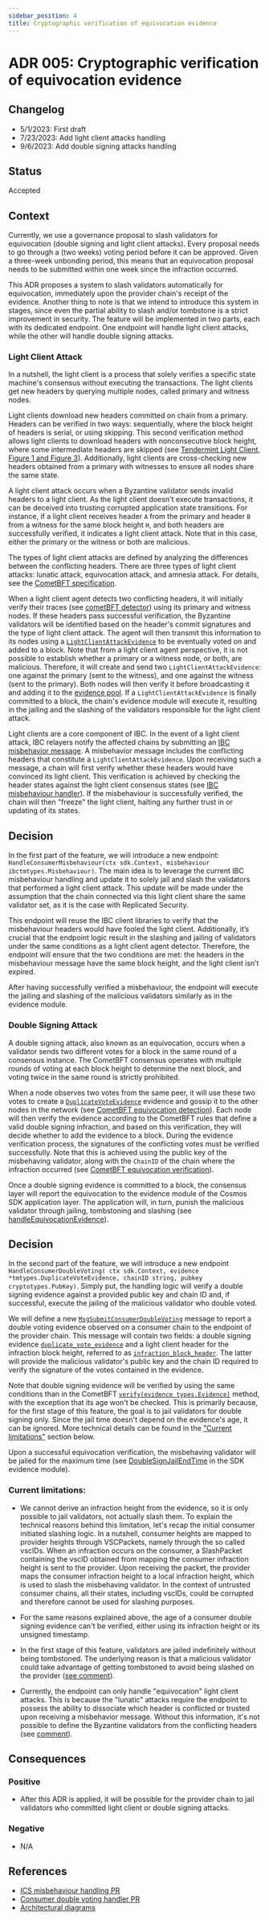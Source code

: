 ```yaml
---
sidebar_position: 4
title: Cryptographic verification of equivocation evidence
---
```

# ADR 005: Cryptographic verification of equivocation evidence

## Changelog
* 5/1/2023: First draft
* 7/23/2023: Add light client attacks handling
* 9/6/2023: Add double signing attacks handling

## Status

Accepted

## Context

Currently, we use a governance proposal to slash validators for equivocation (double signing and light client attacks). 
Every proposal needs to go through a (two weeks) voting period before it can be approved. 
Given a three-week unbonding period, this means that an equivocation proposal needs to be submitted within one week since the infraction occurred.

This ADR proposes a system to slash validators automatically for equivocation, immediately upon the provider chain's receipt of the evidence. Another thing to note is that we intend to introduce this system in stages, since even the partial ability to slash and/or tombstone is a strict improvement in security.
The feature will be implemented in two parts, each with its dedicated endpoint. One endpoint will handle light client attacks, while the other will handle double signing attacks.

### Light Client Attack

In a nutshell, the light client is a process that solely verifies a specific state machine's
consensus without executing the transactions. The light clients get new headers by querying
multiple nodes, called primary and witness nodes. 

Light clients download new headers committed on chain from a primary. Headers can be verified in two ways: sequentially,
where the block height of headers is serial, or using skipping. This second verification method allows light clients to download headers
with nonconsecutive block height, where some intermediate headers are skipped (see [Tendermint Light Client, Figure 1 and Figure 3](https://arxiv.org/pdf/2010.07031.pdf)).
Additionally, light clients are cross-checking new headers obtained from a primary with witnesses to ensure all nodes share the same state.

A light client attack occurs when a Byzantine validator sends invalid headers to a light client.
As the light client doesn't execute transactions, it can be deceived into trusting corrupted application state transitions.
For instance, if a light client receives header `A` from the primary and header `B` from a witness for the same block height `H`,
and both headers are successfully verified, it indicates a light client attack.
Note that in this case, either the primary or the witness or both are malicious.

The types of light client attacks are defined by analyzing the differences between the conflicting headers.
There are three types of light client attacks: lunatic attack, equivocation attack, and amnesia attack. 
For details, see the [CometBFT specification](https://github.com/cometbft/cometbft/blob/main/spec/light-client/attacks/notes-on-evidence-handling.md#evidence-handling).

When a light client agent detects two conflicting headers, it will initially verify their traces (see [cometBFT detector](https://github.com/cometbft/cometbft/blob/2af25aea6cfe6ac4ddac40ceddfb8c8eee17d0e6/light/detector.go#L28)) using its primary and witness nodes.
If these headers pass successful verification, the Byzantine validators will be identified based on the header's commit signatures
and the type of light client attack. The agent will then transmit this information to its nodes using a [`LightClientAttackEvidence`](https://github.com/cometbft/cometbft/blob/feed0ddf564e113a840c4678505601256b93a8bc/docs/architecture/adr-047-handling-evidence-from-light-client.md) to be eventually voted on and added to a block.
Note that from a light client agent perspective, it is not possible to establish whether a primary or a witness node, or both, are malicious.
Therefore, it will create and send two `LightClientAttackEvidence`: one against the primary (sent to the witness), and one against the witness (sent to the primary).
Both nodes will then verify it before broadcasting it and adding it to the [evidence pool](https://github.com/cometbft/cometbft/blob/2af25aea6cfe6ac4ddac40ceddfb8c8eee17d0e6/evidence/pool.go#L28).
If a `LightClientAttackEvidence` is finally committed to a block, the chain's evidence module will execute it, resulting in the jailing and the slashing of the validators responsible for the light client attack.


Light clients are a core component of IBC. In the event of a light client attack, IBC relayers notify the affected chains by submitting an [IBC misbehavior message](https://github.com/cosmos/ibc-go/blob/2b7c969066fbcb18f90c7f5bd256439ca12535c7/proto/ibc/lightclients/tendermint/v1/tendermint.proto#L79).
A misbehavior message includes the conflicting headers that constitute a `LightClientAttackEvidence`. Upon receiving such a message,
a chain will first verify whether these headers would have convinced its light client. This verification is achieved by checking
the header states against the light client consensus states (see [IBC misbehaviour handler](https://github.com/cosmos/ibc-go/blob/2b7c969066fbcb18f90c7f5bd256439ca12535c7/modules/light-clients/07-tendermint/types/misbehaviour_handle.go#L101)). If the misbehaviour is successfully verified, the chain will then "freeze" the
light client, halting any further trust in or updating of its states.


## Decision

In the first part of the feature, we will introduce a new endpoint: `HandleConsumerMisbehaviour(ctx sdk.Context, misbehaviour ibctmtypes.Misbehaviour)`.
The main idea is to leverage the current IBC misbehaviour handling and update it to solely jail and slash the validators that
performed a light client attack. This update will be made under the assumption that the chain connected via this light client
share the same validator set, as it is the case with Replicated Security. 

This endpoint will reuse the IBC client libraries to verify that the misbehaviour headers would have fooled the light client.
Additionally, it’s crucial that the endpoint logic result in the slashing and jailing of validators under the same conditions
as a light client agent detector. Therefore, the endpoint will ensure that the two conditions are met:
the headers in the misbehaviour message have the same block height, and
the light client isn’t expired.

After having successfully verified a misbehaviour, the endpoint will execute the jailing and slashing of the malicious validators similarly as in the evidence module. 


### Double Signing Attack

A double signing attack, also known as an equivocation,
occurs when a validator sends two different votes for a block in the same round of a consensus instance. 
The CometBFT consensus operates with multiple rounds of voting at each block height 
to determine the next block, and voting twice in the same round is strictly prohibited.

When a node observes two votes from the same peer, it will use these two votes to create 
a [`DuplicateVoteEvidence`](https://github.com/cometbft/cometbft/blob/2af25aea6cfe6ac4ddac40ceddfb8c8eee17d0e6/types/evidence.go#L35)
evidence and gossip it to the other nodes in the network 
(see [CometBFT equivocation detection](https://github.com/cometbft/cometbft/blob/2af25aea6cfe6ac4ddac40ceddfb8c8eee17d0e6/spec/consensus/evidence.md#L25)). 
Each node will then verify the evidence according to the CometBFT rules that define a valid double signing infraction, and based on this verification, they will decide whether to add the evidence to a block. 
During the evidence verification process, the signatures of the conflicting votes must be verified successfully. 
Note that this is achieved using the public key of the misbehaving validator, along with the `ChainID` of the chain where the infraction occurred (see [CometBFT equivocation verification](https://github.com/cometbft/cometbft/blob/2af25aea6cfe6ac4ddac40ceddfb8c8eee17d0e6/spec/consensus/evidence.md#L95)).

Once a double signing evidence is committed to a block, the consensus layer will report the equivocation to the evidence module of the Cosmos SDK application layer. 
The application will, in turn, punish the malicious validator through jailing, tombstoning and slashing 
(see [handleEquivocationEvidence](https://github.com/cosmos/cosmos-sdk/blob/19389505643500b25a5efeb02715c3deef9b6ede/x/evidence/keeper/infraction.go#L27C17-L27C43)).

## Decision

In the second part of the feature, we will introduce a new endpoint `HandleConsumerDoubleVoting(
ctx sdk.Context, evidence *tmtypes.DuplicateVoteEvidence, chainID string, pubkey cryptotypes.PubKey)`. 
Simply put, the handling logic will verify a double signing evidence against a provided 
public key and chain ID and, if successful, execute the jailing of the malicious validator who double voted.
  
We will define a new 
[`MsgSubmitConsumerDoubleVoting`](https://github.com/cosmos/interchain-security/blob/20b0e35a6d45111bd7bfeb6845417ba752c67c60/proto/interchain_security/ccv/provider/v1/tx.proto#L69C9-L69C38) 
message to report a double voting evidence observed 
on a consumer chain to the endpoint of the provider chain. This message will contain two fields: 
a double signing evidence 
[`duplicate_vote_evidence`](https://github.com/cosmos/interchain-security/blob/20b0e35a6d45111bd7bfeb6845417ba752c67c60/proto/interchain_security/ccv/provider/v1/tx.proto#L75) 
and a light client header for the infraction block height, 
referred to as [`infraction_block_header`](https://github.com/cosmos/interchain-security/blob/20b0e35a6d45111bd7bfeb6845417ba752c67c60/proto/interchain_security/ccv/provider/v1/txproto#L77). 
The latter will provide the malicious validator's public key and the chain ID required to verify the signature of the votes contained in the evidence.
 
Note that double signing evidence will be verified by using the same conditions than in the CometBFT 
[`verify(evidence types.Evidence)`](https://github.com/cometbft/cometbft/blob/2af25aea6cfe6ac4ddac40ceddfb8c8eee17d0e6/evidence/verify.go#L19) 
method, with the exception that its age won't be checked. 
This is primarily because, for the first stage of this feature, 
the goal is to jail validators for double signing only. Since the jail time doesn't depend on the evidence's age, 
it can be ignored. More technical details can be found in the ["Current limitations"](#current-limitations) section below. 
  
  
Upon a successful equivocation verification, the misbehaving validator will be jailed for the maximum time 
(see [DoubleSignJailEndTime](https://github.com/cosmos/cosmos-sdk/blob/cd272d525ae2cf244c53433b6eb1e835783d7531/x/evidence/types/params.go) 
in the SDK evidence module).


### Current limitations:

- We cannot derive an infraction height from the evidence, so it is only possible to jail validators, not actually slash them.
To explain the technical reasons behind this limitation, let's recap the initial consumer initiated slashing logic.
 In a nutshell, consumer heights are mapped to provider heights through VSCPackets, namely through the so called vscIDs.
 When an infraction occurs on the consumer, a SlashPacket containing the vscID obtained from mapping the consumer infraction height
 is sent to the provider. Upon receiving the packet, the provider maps the consumer infraction height to a local infraction height,
 which is used to slash the misbehaving validator. In the context of untrusted consumer chains, all their states, including vscIDs,
 could be corrupted and therefore cannot be used for slashing purposes.

- For the same reasons explained above, the age of a consumer double signing evidence can't be verified, 
either using its infraction height or its unsigned timestamp.

- In the first stage of this feature, validators are jailed indefinitely without being tombstoned.
The underlying reason is that a malicious validator could take advantage of getting tombstoned 
to avoid being slashed on the provider ([see comment](https://github.com/cosmos/interchain-security/pull/1232#issuecomment-1693127641)). 

- Currently, the endpoint can only handle "equivocation" light client attacks. This is because the "lunatic" attacks require the endpoint to possess the ability to dissociate which header is conflicted or trusted upon receiving a misbehavior message. Without this information, it's not possible to define the Byzantine validators from the conflicting headers (see [comment](https://github.com/cosmos/interchain-security/pull/826#discussion_r1268668684)).


## Consequences

### Positive

- After this ADR is applied, it will be possible for the provider chain to jail validators who committed 
light client or double signing attacks.

### Negative

- N/A


## References

* [ICS misbehaviour handling PR](https://github.com/cosmos/interchain-security/pull/826)
* [Consumer double voting handler PR](https://github.com/cosmos/interchain-security/pull/1232)
* [Architectural diagrams](https://docs.google.com/document/d/1fe1uSJl1ZIYWXoME3Yf4Aodvz7V597Ric875JH-rigM/edit#heading=h.rv4t8i6d6jfn)

